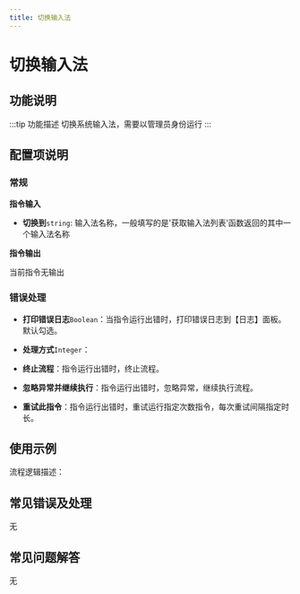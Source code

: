 ```yaml
---
title: 切换输入法
---
```


# 切换输入法

## 功能说明

:::tip 功能描述
切换系统输入法，需要以管理员身份运行
:::

## 配置项说明

### 常规

**指令输入**

- **切换到**`string`: 输入法名称，一般填写的是'获取输入法列表'函数返回的其中一个输入法名称


**指令输出**

当前指令无输出

### 错误处理

- **打印错误日志**`Boolean`：当指令运行出错时，打印错误日志到【日志】面板。默认勾选。

- **处理方式**`Integer`：

 - **终止流程**：指令运行出错时，终止流程。

 - **忽略异常并继续执行**：指令运行出错时，忽略异常，继续执行流程。

 - **重试此指令**：指令运行出错时，重试运行指定次数指令，每次重试间隔指定时长。

## 使用示例

流程逻辑描述：

## 常见错误及处理

无

## 常见问题解答

无

